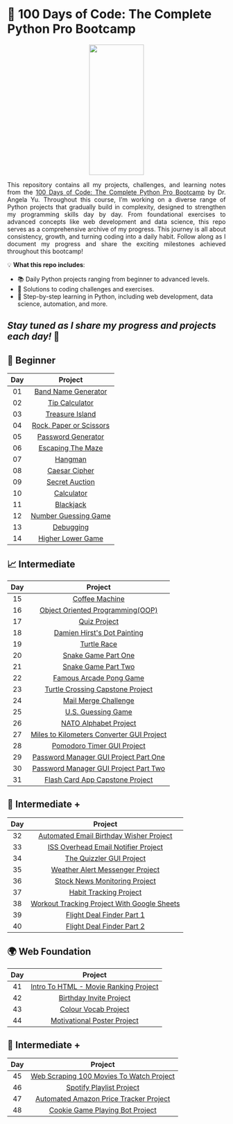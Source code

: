 # 🐍 100 Days of Code: The Complete Python Pro Bootcamp

<p align="center">
<img src="https://media1.giphy.com/media/v1.Y2lkPTc5MGI3NjExNHJhaWVtcHBjYmhtN3E4YmY5cG05YjY2ZjFzNWQ4YmNsdG81N2d2NyZlcD12MV9pbnRlcm5hbF9naWZfYnlfaWQmY3Q9Zw/KAq5w47R9rmTuvWOWa/giphy.gif" width="50%" height="300"/>
</p>

<p align="justify">
This repository contains all my projects, challenges, and learning notes from the <a href="https://www.udemy.com/course/100-days-of-code/?couponCode=KEEPLEARNING">100 Days of Code: The Complete Python Pro         Bootcamp</a> by Dr. Angela Yu. Throughout this course, I’m working on a diverse range of Python projects that gradually build in complexity, designed to strengthen my programming skills day by day. From foundational exercises to advanced concepts like web development and data science, this repo serves as a comprehensive archive of my progress. This journey is all about consistency, growth, and turning coding into a daily habit. Follow along as I document my progress and share the exciting milestones achieved throughout this bootcamp!
</p>

💡 **What this repo includes**:

- 📚 Daily Python projects ranging from beginner to advanced levels.
- 🧠 Solutions to coding challenges and exercises.
- 🔗 Step-by-step learning in Python, including web development, data science, automation, and more.

## _Stay tuned as I share my progress and projects each day!_ 🌟

## 🌱 Beginner

| Day |               Project                |
| :-: | :----------------------------------: |
| 01  |   [Band Name Generator](src/Day01)   |
| 02  |     [Tip Calculator](src/Day02)      |
| 03  |     [Treasure Island](src/Day03)     |
| 04  | [Rock, Paper or Scissors](src/Day04) |
| 05  |   [Password Generator](src/Day05)    |
| 06  |    [Escaping The Maze](src/Day06)    |
| 07  |         [Hangman](src/Day07)         |
| 08  |      [Caesar Cipher](src/Day08)      |
| 09  |     [Secret Auction](src/Day09)      |
| 10  |       [Calculator](src/Day10)        |
| 11  |        [Blackjack](src/Day11)        |
| 12  |  [Number Guessing Game](src/Day12)   |
| 13  |        [Debugging](src/Day13)        |
| 14  |    [Higher Lower Game](src/Day14)    |

## 📈 Intermediate

| Day |                        Project                         |
| :-: | :----------------------------------------------------: |
| 15  |              [Coffee Machine](src/Day15)               |
| 16  |     [Object Oriented Programming(OOP)](src/Day16)      |
| 17  |               [Quiz Project](src/Day17)                |
| 18  |        [Damien Hirst's Dot Painting](src/Day18)        |
| 19  |                [Turtle Race](src/Day19)                |
| 20  |            [Snake Game Part One](src/Day20)            |
| 21  |            [Snake Game Part Two](src/Day21)            |
| 22  |          [Famous Arcade Pong Game](src/Day22)          |
| 23  |     [Turtle Crossing Capstone Project](src/Day23)      |
| 24  |           [Mail Merge Challenge](src/Day24)            |
| 25  |            [U.S. Guessing Game](src/Day25)             |
| 26  |           [NATO Alphabet Project](src/Day26)           |
| 27  | [Miles to Kilometers Converter GUI Project](src/Day27) |
| 28  |        [Pomodoro Timer GUI Project](src/Day28)         |
| 29  |   [Password Manager GUI Project Part One](src/Day29)   |
| 30  |   [Password Manager GUI Project Part Two](src/Day30)   |
| 31  |      [Flash Card App Capstone Project](src/Day31)      |

## 🚀 Intermediate +

| Day |                         Project                          |
| :-: | :------------------------------------------------------: |
| 32  |   [Automated Email Birthday Wisher Project](src/Day32)   |
| 33  |     [ISS Overhead Email Notifier Project](src/Day33)     |
| 34  |          [The Quizzler GUI Project](src/Day34)           |
| 35  |       [Weather Alert Messenger Project](src/Day35)       |
| 36  |        [Stock News Monitoring Project](src/Day36)        |
| 37  |           [Habit Tracking Project](src/Day37)            |
| 38  | [Workout Tracking Project With Google Sheets](src/Day38) |
| 39  |          [Flight Deal Finder Part 1](src/Day39)          |
| 40  |          [Flight Deal Finder Part 2](src/Day40)          |

## 🌍 Web Foundation

| Day |                      Project                       |
| :-: | :------------------------------------------------: |
| 41  | [Intro To HTML - Movie Ranking Project](src/Day41) |
| 42  |        [Birthday Invite Project](src/Day42)        |
| 43  |         [Colour Vocab Project](src/Day43)          |
| 44  |      [Motivational Poster Project](src/Day44)      |

## 🚀 Intermediate +

| Day |                        Project                        |
| :-: | :---------------------------------------------------: |
| 45  | [Web Scraping 100 Movies To Watch Project](src/Day45) |
| 46  |         [Spotify Playlist Project](src/Day46)         |
| 47  |  [Automated Amazon Price Tracker Project](src/Day47)  |
| 48  |     [Cookie Game Playing Bot Project](src/Day48)      |
